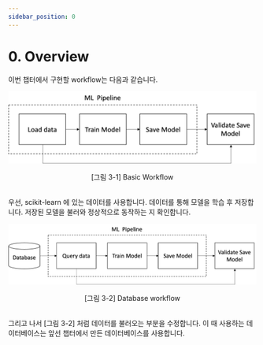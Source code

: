 ```yaml
---
sidebar_position: 0
---
```


# 0. Overview

이번 챕터에서 구현할 workflow는 다음과 같습니다.

![basic workflow](./img/basic_workflow.png)
<center> [그림 3-1] Basic Workflow </center>
<br/>

우선, scikit-learn 에 있는 데이터를 사용합니다. 데이터를 통해 모델을 학습 후 저장합니다. 저장된 모델을 불러와 정상적으로 동작하는 지 확인합니다.

![database workflow](./img/database_worfklow.png)
<center> [그림 3-2] Database workflow </center>
<br/>

그리고 나서 [그림 3-2] 처럼 데이터를 불러오는 부분을 수정합니다. 이 때 사용하는 데이터베이스는 앞선 챕터에서 만든 데이터베이스를 사용합니다.
